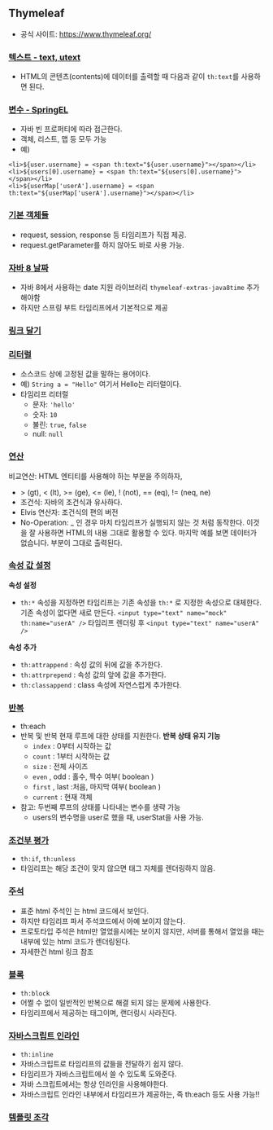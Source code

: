 [variable]: src/main/resources/templates/basic/
## Thymeleaf
- 공식 사이트: https://www.thymeleaf.org/

### [텍스트 - text, utext]([variable]text-basic.html)
- HTML의 콘텐츠(contents)에 데이터를 출력할 때 다음과 같이 `th:text`를 사용하면 된다.

### [변수 - SpringEL](src/main/resources/templates/basic/text-variable.html)
- 자바 빈 프로퍼티에 따라 접근한다.
- 객체, 리스트, 맵 등 모두 가능
- 예)
```thymeleafexpressions
<li>${user.username} = <span th:text="${user.username}"></span></li>
<li>${users[0].username} = <span th:text="${users[0].username}"></span></li>
<li>${userMap['userA'].username} = <span th:text="${userMap['userA'].username}"></span></li>
```

### [기본 객체들](src/main/resources/templates/basic/basic-objects.html)
- request, session, response 등 타임리프가 직접 제공.
- request.getParameter를 하지 않아도 바로 사용 가능.

### [자바 8 날짜](src/main/resources/templates/basic/date.html)
- 자바 8에서 사용하는 date 지원 라이브러리 `thymeleaf-extras-java8time` 추가해야함
- 하지만 스프링 부트 타임리프에서 기본적으로 제공

### [링크 달기](src/main/resources/templates/basic/link.html)

### [리터럴](src/main/resources/templates/basic/literal.html)
- 소스코드 상에 고정된 값을 말하는 용어이다.
- 예) `String a = "Hello"` 여기서 Hello는 리터럴이다.
- 타임리프 리터럴
  - 문자: `'hello'`
  - 숫자: `10`
  - 불린: `true`, `false`
  - null: `null`

### [연산](src/main/resources/templates/basic/operation.html)
비교연산: HTML 엔티티를 사용해야 하는 부분을 주의하자,
- \> (gt), < (lt), >= (ge), <= (le), ! (not), == (eq), != (neq, ne)
- 조건식: 자바의 조건식과 유사하다.
- Elvis 연산자: 조건식의 편의 버전
- No-Operation: _ 인 경우 마치 타임리프가 실행되지 않는 것 처럼 동작한다. 이것을 잘 사용하면 HTML의 내용 그대로 활용할 수 있다. 마지막 예를 보면 데이터가 없습니다. 부분이 그대로 출력된다.

### [속성 값 설정](src/main/resources/templates/basic/attribute.html)
**속성 설정**
- `th:*` 속성을 지정하면 타임리프는 기존 속성을 `th:*` 로 지정한 속성으로 대체한다. 기존 속성이 없다면
새로 만든다.
`<input type="text" name="mock" th:name="userA" />`
타임리프 렌더링 후 `<input type="text" name="userA" />`

**속성 추가**
- `th:attrappend` : 속성 값의 뒤에 값을 추가한다.
- `th:attrprepend` : 속성 값의 앞에 값을 추가한다.
- `th:classappend` : class 속성에 자연스럽게 추가한다.

### [반복](src/main/resources/templates/basic/each.html)
- th:each
- 반복 및 반복 현재 루프에 대한 상태를 지원한다.
  **반복 상태 유지 기능**
  - `index` : 0부터 시작하는 값
  - `count` : 1부터 시작하는 값
  - `size` : 전체 사이즈
  - `even` , odd : 홀수, 짝수 여부( boolean )
  - `first` , last :처음, 마지막 여부( boolean )
  - `current` : 현재 객체
- 참고: 두번째 루프의 상태를 나타내는 변수를 생략 가능
  - users의 변수명을 user로 했을 때, userStat을 사용 가능.

### [조건부 평가](src/main/resources/templates/basic/condition)
- `th:if`, `th:unless`
- 타임리프는 해당 조건이 맞지 않으면 태그 자체를 렌더링하지 않음.

### [주석](src/main/resources/templates/basic/comments.html)
- 표준 html 주석인 <!-- --> 는 html 코드에서 보인다.
- 하지만 타임리프 파서 주석코드에서 아예 보이지 않는다.
- 프로토타입 주석은 html만 열었을시에는 보이지 않지만, 서버를 통해서 열었을 때는 내부에 있는 html 코드가 렌더링된다.
- 자세한건 html 링크 참조

### [블록](src/main/resources/templates/basic/block.html)
- `th:block`
- 어쩔 수 없이 일반적인 반복으로 해결 되지 않는 문제에 사용한다.
- 타임리프에서 제공하는 태그이며, 랜더링시 사라진다.

### [자바스크립트 인라인](src/main/resources/templates/basic/javascript.html)
- `th:inline`
- 자바스크립트로 타임리프의 값들을 전달하기 쉽지 않다.
- 타임리프가 자바스크립트에서 쓸 수 있도록 도와준다.
- 자바 스크립트에서는 항상 인라인을 사용해야한다.
- 자바스크립트 인라인 내부에서 타임리프가 제공하는, 즉 th:each 등도 사용 가능!!

### [템플릿 조각](src/main/resources/templates/basic/)

